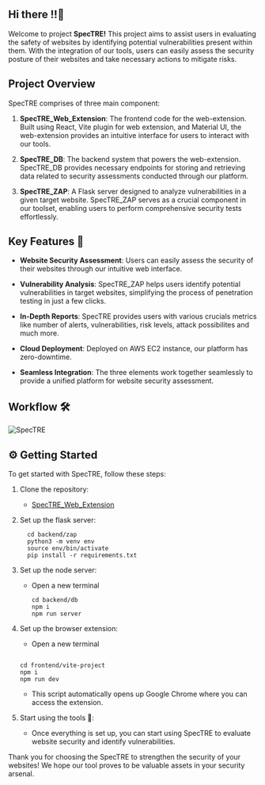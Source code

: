 
## Hi there !!👋

Welcome to project **SpecTRE!** This project aims to assist users in evaluating the safety of websites by identifying potential vulnerabilities present within them. With the integration of our tools, users can easily assess the security posture of their websites and take necessary actions to mitigate risks.

## Project Overview

SpecTRE comprises of three main component:

1. **SpecTRE_Web_Extension**: The frontend code for the web-extension. Built using React, Vite plugin for web extension, and Material UI, the web-extension provides an intuitive interface for users to interact with our tools.

2. **SpecTRE_DB**: The backend system that powers the web-extension. SpecTRE_DB provides necessary endpoints for storing and retrieving data related to security assessments conducted through our platform.

3. **SpecTRE_ZAP**: A Flask server designed to analyze vulnerabilities in a given target website. SpecTRE_ZAP serves as a crucial component in our toolset, enabling users to perform comprehensive security tests effortlessly.

## Key Features 📢

- **Website Security Assessment**: Users can easily assess the security of their websites through our intuitive web interface.
  
- **Vulnerability Analysis**: SpecTRE_ZAP helps users identify potential vulnerabilities in target websites, simplifying the process of penetration testing in just a few clicks.

- **In-Depth Reports**: SpecTRE provides users with various crucials metrics like number of alerts, vulnerabilities, risk levels, attack possibilites and much more.

- **Cloud Deployment**: Deployed on AWS EC2 instance, our platform has zero-downtime.

- **Seamless Integration**: The three elements work together seamlessly to provide a unified platform for website security assessment.

## Workflow 🛠️
![SpecTRE](https://github.com/user-attachments/assets/e18d68e4-adc3-496b-8781-0a5f5e02f15d)


## ⚙ Getting Started 

To get started with SpecTRE, follow these steps:

1. Clone the repository:
   - [SpecTRE_Web_Extension](https://github.com/idlidosa1206/hackcbs/)

2. Set up the flask server:
   ```
     cd backend/zap
     python3 -m venv env
     source env/bin/activate
     pip install -r requirements.txt
     ```
     
3. Set up the node server:
   - Open a new terminal
     
     ```
     cd backend/db
     npm i
     npm run server
     ```

4. Set up the browser extension:
   - Open a new terminal
     
   ```
   
   cd frontend/vite-project
   npm i
   npm run dev
   ```
   - This script automatically opens up Google Chrome where you can access the extension.
   
5. Start using the tools 🚀:
   - Once everything is set up, you can start using SpecTRE to evaluate website security and identify vulnerabilities.

Thank you for choosing the SpecTRE to strengthen the security of your websites! We hope our tool proves to be valuable assets in your security arsenal.
